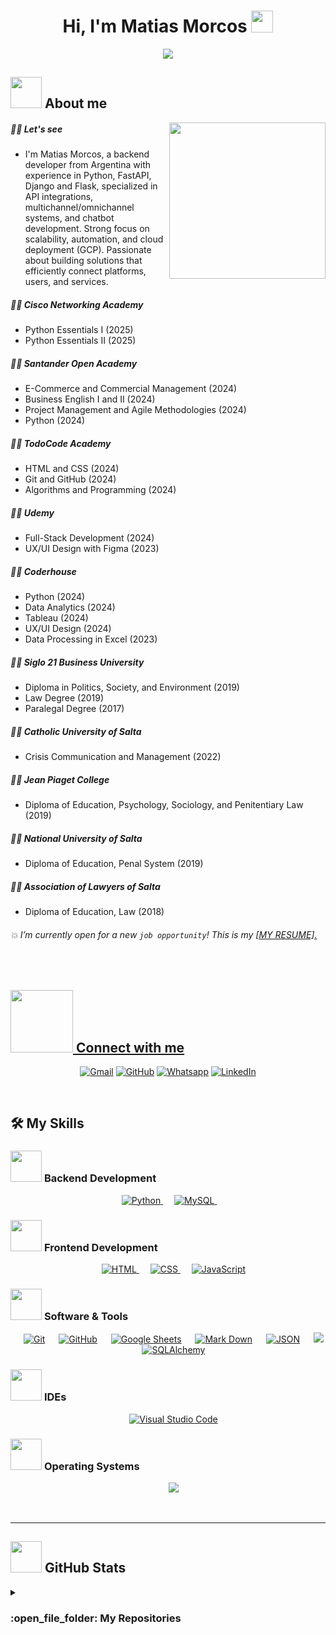 <h1 align="center">Hi, I'm Matias Morcos <img src="https://media.giphy.com/media/hvRJCLFzcasrR4ia7z/giphy.gif" width="35"></h1>
  <p align="center">
    <a href="https://github.com/DenverCoder1/readme-typing-svg">
      <img src="https://readme-typing-svg.herokuapp.com?font=Time+New+Roman&color=%23C8BE25&size=25&center=true&vCenter=true&width=600&height=100&lines=Web+Developer;Designing;Developing;&+Deploying;Software+Solutions;Using;Researching+about;&+Learning+constinuously;Python">
    </a>
  </p>

## <picture><img src = "https://github.com/7oSkaaa/7oSkaaa/blob/main/Images/about_me.gif?raw=true" width = 50px></picture> About me

<picture> <img align="right" src="https://github.com/7oSkaaa/7oSkaaa/blob/main/Images/Right_Side.gif?raw=true" width = 250px></picture>

##### :technologist: Let's see
- I'm Matias Morcos, a backend developer from Argentina with experience in Python, FastAPI, Django and Flask, specialized in API integrations, multichannel/omnichannel systems, and chatbot development. Strong focus on scalability, automation, and cloud deployment (GCP). Passionate about building solutions that efficiently connect platforms, users, and services.

##### :student: Cisco Networking Academy 
- Python Essentials I (2025)
- Python Essentials II (2025)
##### :student: Santander Open Academy 
- E-Commerce and Commercial Management (2024)
- Business English I and II (2024)
- Project Management and Agile Methodologies (2024)
- Python (2024)
#####  :student: TodoCode Academy
- HTML and CSS (2024)
- Git and GitHub (2024)
- Algorithms and Programming (2024)
#####  :student: Udemy
- Full-Stack Development (2024)
- UX/UI Design with Figma (2023)
#####  :student: Coderhouse
- Python (2024)
- Data Analytics (2024)
- Tableau (2024)
- UX/UI Design (2024)
- Data Processing in Excel (2023)
#####  :student: Siglo 21 Business University
- Diploma in Politics, Society, and Environment (2019)
- Law Degree (2019)
- Paralegal Degree (2017)
#####  :student: Catholic University of Salta
- Crisis Communication and Management (2022)
#####  :student: Jean Piaget College
- Diploma of Education, Psychology, Sociology, and Penitentiary Law (2019)
#####  :student: National University of Salta
- Diploma of Education, Penal System (2019)
#####  :student: Association of Lawyers of Salta
- Diploma of Education, Law (2018)
###### :boom: I’m currently open for a new `job opportunity`! This is my <a href="assets/matimorcos.pdf" download>[MY RESUME].

<br>

## <picture> <img src="https://github.com/7oSkaaa/7oSkaaa/blob/main/Images/Connect-with-me.gif?raw=true" width="100px"> </picture> Connect with me

<p align="center">
	<a href="mailto:matimorcos27@gmail.com"><img img src="https://img.shields.io/badge/gmail-%23EA4335.svg?style=plastic&logo=gmail&logoColor=white" alt="Gmail"/></a>
	<a href="https://github.com/matimorcos"><img src="https://img.shields.io/badge/github-%23181717.svg?style=plastic&logo=github&logoColor=white" alt="GitHub"/></a>
	<a href="https://wa.me/543874852809"><img src="https://img.shields.io/badge/whatsapp-%2325D366.svg?style=plastic&logo=whatsapp&logoColor=white" alt="Whatsapp"/></a>
	<a href="https://www.linkedin.com/in/matias-morcos-mm/"><img src="https://img.shields.io/badge/linkedin-%230A66C2.svg?style=plastic&logo=linkedin&logoColor=white" alt="LinkedIn"/></a>
</p>
<br>


## 🛠️ My Skills

### <picture> <img src = "https://github.com/7oSkaaa/7oSkaaa/blob/main/Images/Programming_Languages.gif?raw=true" width = 50px>  </picture> Backend Development

<p align="center"> 
  &emsp;
   <a href="https://www.python.org" target="_blank">
    <img alt="Python" src="https://img.shields.io/badge/Python%20-%2314354C.svg?style=plastic&logo=python&logoColor=white">
  </a>
  &emsp;
   <a href="https://www.mysql.com" target="_blank">
    <img alt="MySQL" src="https://img.shields.io/badge/MySQL%20-%4479A1.svg?style=plastic&logo=mysql&logoColor=white">
  </a>
  &emsp;
</p>

### <picture> <img src = "https://github.com/7oSkaaa/7oSkaaa/blob/main/Images/Front_End.gif?raw=true" width = 50px>  </picture> Frontend Development
<p align="center"> 
  &emsp; 
  <a href="https://www.w3.org/html/" target="_blank"> 
   <img alt="HTML" src="https://img.shields.io/badge/HTML5%20-%23E34F26.svg?style=plastic&logo=html5&logoColor=white">
  </a>   
  &emsp;
  <a href="https://www.w3schools.com/css/" target="_blank">
    <img alt="CSS" src="https://img.shields.io/badge/CSS%20-%231572B6.svg?style=plastic&logo=css3&logoColor=white">
  </a> 
  &emsp;
  <a href="https://developer.mozilla.org/en-US/docs/Web/JavaScript" target="_blank"> 
     <img alt="JavaScript" src="https://img.shields.io/badge/JavaScript%20-%23F7DF1E.svg?style=plastic&logo=javascript&logoColor=black">
   </a>
</p>

 ### <picture> <img src = "https://github.com/7oSkaaa/7oSkaaa/blob/main/Images/Software_Tools.gif?raw=true" width = 50px>  </picture> Software & Tools
 
<p align="center">
  &emsp;
    <a href="#"><img alt="Git" src="https://img.shields.io/badge/Git%20-%23F05033.svg?style=plastic&logo=git&logoColor=white"></a>
  &emsp;
    <a href="#"><img alt="GitHub" src="https://img.shields.io/badge/github-%23181717.svg?style=plastic&logo=github&logoColor=white"></a>
  &emsp;
    <a href="#"><img alt="Google Sheets" src="https://img.shields.io/badge/Google%20Sheets%20-%2334A853.svg?style=plastic&logo=google%20sheets&logoColor=white"></a>
  &emsp;
    <a href="#"><img alt="Mark Down" src="https://img.shields.io/badge/Markdown-000000?style=plastic&logo=markdown&logoColor=white"></a>
  &emsp;
    <a href="#"><img alt="JSON" img src="https://img.shields.io/badge/json-%23000000.svg?style=plastic&logo=json&logoColor=white"></a>
    &emsp;
    <a href="#"><img src="https://img.shields.io/badge/django-%23092E20.svg?&style=plastic&logo=django&logoColor=white" /></a>
    &emsp;
    <a href="https://www.sqlalchemy.org" target="_blank">
    <img alt="SQLAlchemy" src="https://img.shields.io/badge/SQLAlchemy%20-%D71F00.svg?style=plastic&logo=sqlalchemy&logoColor=white">
  </a>
</p>

 ### <picture> <img src = "https://github.com/7oSkaaa/7oSkaaa/blob/main/Images/IDEs.gif?raw=true" width = 50px>  </picture> IDEs
 
<p align="center">
  &emsp;
    <a href="#"><img alt="Visual Studio Code" src="https://img.shields.io/badge/Visual%20Studio%20Code-0078d7.svg?style=plastic&logo=visual-studio-code&logoColor=white"></a>
</p>

 ### <picture> <img src = "https://github.com/7oSkaaa/7oSkaaa/blob/main/Images/OS.gif?raw=true" width = 50px>  </picture> Operating Systems
 
<p align="center">
  &emsp;
    <a href="#"><img src="https://img.shields.io/badge/Windows-0078D6?style=plastic&logo=windows&logoColor=white"></a>
</p>

<br> 

---

## <picture> <img src = "https://github.com/7oSkaaa/7oSkaaa/blob/main/Images/Statistics.gif?raw=true" width = 50px>  </picture> GitHub Stats
	
<p align="center">
	
<details><summary><h3> :open_file_folder: My Repositories </h3></summary>
	
<div>
  <p align="center">
  <a href="https://github.com/matimorcos/django-ums-booking-app">
      		<img src="https://github-readme-stats.vercel.app/api/pin/?username=matimorcos&repo=django-ums-booking-app&theme=tokyonight" alt="GitHub Stats" />
    	</a>
  <a href="https://github.com/matimorcos/student-grading-sys">
      		<img src="https://github-readme-stats.vercel.app/api/pin/?username=matimorcos&repo=student-grading-sys&theme=tokyonight" alt="GitHub Stats" />
    	</a>
  <a href="https://github.com/matimorcos/ichiel-software-venture-ums">
      		<img src="https://github-readme-stats.vercel.app/api/pin/?username=matimorcos&repo=ichiel-software-venture-ums&theme=tokyonight" alt="GitHub Stats" />
    	</a>
  </p>
</div>
</details>

</br></br>
